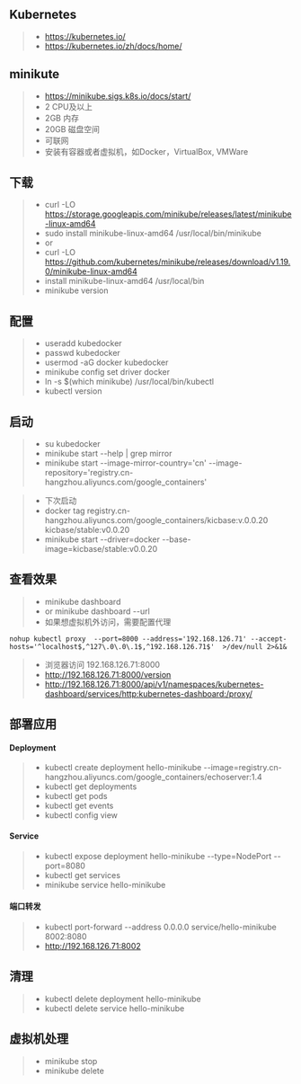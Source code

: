 ## Kubernetes 
>- https://kubernetes.io/
>- https://kubernetes.io/zh/docs/home/

## minikute
>- https://minikube.sigs.k8s.io/docs/start/
>- 2 CPU及以上
>- 2GB 内存
>- 20GB 磁盘空间
>- 可联网
>- 安装有容器或者虚拟机，如Docker，VirtualBox, VMWare

## 下载
>- curl -LO https://storage.googleapis.com/minikube/releases/latest/minikube-linux-amd64
>- sudo install minikube-linux-amd64 /usr/local/bin/minikube
>- or
>- curl -LO https://github.com/kubernetes/minikube/releases/download/v1.19.0/minikube-linux-amd64
>- install minikube-linux-amd64 /usr/local/bin
>- minikube version

## 配置
>- useradd kubedocker
>- passwd kubedocker
>- usermod -aG docker kubedocker
>- minikube config set driver docker
>- ln -s $(which minikube) /usr/local/bin/kubectl
>- kubectl version 

## 启动
>- su kubedocker
>- minikube start --help | grep mirror
>- minikube start --image-mirror-country='cn' --image-repository='registry.cn-hangzhou.aliyuncs.com/google_containers'

>- 下次启动 
>- docker tag registry.cn-hangzhou.aliyuncs.com/google_containers/kicbase:v.0.0.20 kicbase/stable:v0.0.20
>- minikube start --driver=docker --base-image=kicbase/stable:v0.0.20

## 查看效果
>- minikube dashboard
>- or  minikube dashboard --url
>- 如果想虚拟机外访问，需要配置代理

```
nohup kubectl proxy  --port=8000 --address='192.168.126.71' --accept-hosts='^localhost$,^127\.0\.0\.1$,^192.168.126.71$'  >/dev/null 2>&1& 

```
>- 浏览器访问 192.168.126.71:8000
>- http://192.168.126.71:8000/version
>- http://192.168.126.71:8000/api/v1/namespaces/kubernetes-dashboard/services/http:kubernetes-dashboard:/proxy/


## 部署应用

#### Deployment
>- kubectl create deployment hello-minikube --image=registry.cn-hangzhou.aliyuncs.com/google_containers/echoserver:1.4
>- kubectl get deployments
>- kubectl get pods
>- kubectl get events
>- kubectl config view 

#### Service
>- kubectl expose deployment hello-minikube --type=NodePort --port=8080
>- kubectl get services
>- minikube service hello-minikube

#### 端口转发
>- kubectl port-forward --address 0.0.0.0 service/hello-minikube 8002:8080
>- http://192.168.126.71:8002

## 清理
>- kubectl delete deployment hello-minikube
>- kubectl delete service hello-minikube

## 虚拟机处理
>- minikube stop
>- minikube delete